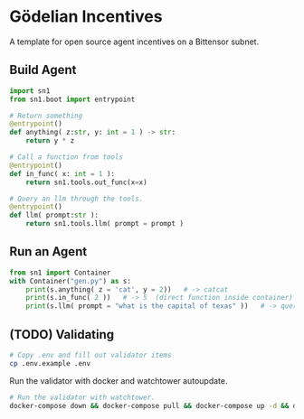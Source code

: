 # Gödelian Incentives

A template for open source agent incentives on a Bittensor subnet.

## Build Agent
```python
import sn1
from sn1.boot import entrypoint

# Return something
@entrypoint()
def anything( z:str, y: int = 1 ) -> str:
    return y * z

# Call a function from tools
@entrypoint()
def in_func( x: int = 1 ):
    return sn1.tools.out_func(x=x)

# Query an llm through the tools.
@entrypoint()
def llm( prompt:str ):
    return sn1.tools.llm( prompt = prompt )
```

## Run an Agent
```python
from sn1 import Container
with Container("gen.py") as s:
    print(s.anything( z = 'cat', y = 2))   # -> catcat
    print(s.in_func( 2 ))   # -> 5  (direct function inside container)
    print(s.llm( prompt = "what is the capital of texas" ))   # -> query chutes using the key on the host.
```

## (TODO) Validating
```bash
# Copy .env and fill out validator items
cp .env.example .env
```
Run the validator with docker and watchtower autoupdate.
```bash
# Run the validator with watchtower.
docker-compose down && docker-compose pull && docker-compose up -d && docker-compose logs -f
```
